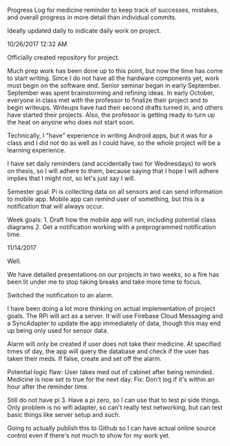 Progress Log for medicine reminder to keep track of successes, mistakes, and overall progress in more detail than individual commits.

Ideally updated daily to indicate daily work on project.

10/26/2017 12:32 AM

Officially created repository for project.

Much prep work has been done up to this point, but now the time has come to start writing. Since I do not have all the hardware components yet, work must begin on
the software end. Senior seminar began in early September. September was spent brainstorming and refining ideas. In early October, everyone in class met with the
professor to finalize their project and to begin writeups. Writeups have had their second drafts turned in, and others have started their projects. Also, the
professor is getting ready to turn up the heat on anyone who does not start soon.

Technically, I "have" experience in writing Android apps, but it was for a class and I did not do as well as I could have, so the whole project will be a learning 
experience.

I have set daily reminders (and accidentally two for Wednesdays) to work on thesis, so I will adhere to them, because saying that I hope I will adhere implies that
I might not, so let's just say I will.

Semester goal: Pi is collecting data on all sensors and can send information to mobile app. Mobile app can remind user of something, but this is a notification that
will always occur.

Week goals: 1. Draft how the mobile app will run, including potential class diagrams
2. Get a notification working with a preprogrammed notification time.

11/14/2017

Well.

We have detailed presentations on our projects in two weeks, so a fire has been lit under me to stop taking breaks and take more time to focus.

Switched the notification to an alarm.

I have been doing a lot more thinking on actual implementation of project goals. The RPi will act as a server. It will use Firebase Cloud Messaging and a 
SyncAdapter to update the app immediately of data, though this may end up being only used for sensor data.

Alarm will only be created if user does not take their medicine. At specified times of day, the app will query the database and check if the user has taken their 
meds. If false, create and set off the alarm. 

Potential logic flaw: User takes med out of cabinet after being reminded. Medicine is now set to true for the next day.
Fix: Don't log if it's within an hour after the reminder time.

Still do not have pi 3. Have a pi zero, so I can use that to test pi side things. Only problem is no wifi adapter, so can't really test networking, but can test
basic things like server setup and such. 

Going to actually publish this to Github so I can have actual online source control even if there's not much to show for my work yet.